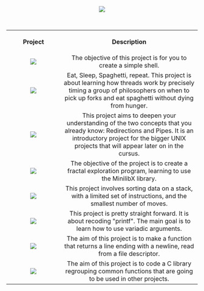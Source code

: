 <p align="center">
  <a href="https://github.com/ChewyToast/42_Cursus">
    <img src="https://badge42.vercel.app/api/v2/cl8a35p1o00060hjtc2e3ktt3/stats?cursusId=21&coalitionId=204">
  </a>
</p>
<br>
<table>
  
<th align="center">
<img width="500.5">
<p>Project</p>
</th>
 
<th align="center">
<img width="225">
<p>Description</p>
</th>

<tr>
<td align="center"><a href=https://github.com/ChewyToast/03_minishell><img src="https://github.com/byaliego/42-project-badges/blob/main/badges/minishellm.png"><a/></td>
<td align="center">The objective of this project is for you to create a simple shell.</td>
<!-- <td align="center"><a href=https://github.com/ChewyToast/03_minishell><img src="https://badge42.vercel.app/api/v2/cl8a35p1o00060hjtc2e3ktt3/project/2909662" alt="bmoll-pe's 42 minishell Score" /></a> -->
</tr>

<tr>
<td align="center"><a href=https://github.com/ChewyToast/03_philosophers><img src="https://github.com/byaliego/42-project-badges/blob/main/badges/philosophersm.png"><a/></td>
<td align="center">Eat, Sleep, Spaghetti, repeat. This project is about learning how threads work by precisely timing a group of philosophers on when to pick up forks and eat spaghetti without dying from hunger.</td>
<!-- <td align="center"><a href=https://github.com/ChewyToast/03_philosophers><img src="https://badge42.vercel.app/api/v2/cl8a35p1o00060hjtc2e3ktt3/project/2909519" alt="bmoll-pe's 42 Philosophers Score" /></a> -->
</tr>

<tr>
<td align="center"><a href=https://github.com/ChewyToast/02_pipex><img src="https://github.com/byaliego/42-project-badges/blob/main/badges/pipexm.png"><a/></td>
<td align="center">This project aims to deepen your understanding of the two concepts that you already know: Redirections and Pipes. It is an introductory project for the bigger UNIX projects that will appear later on in the cursus.</td>
<!-- <td align="center"><a href=https://github.com/ChewyToast/02_pipex><img src="https://badge42.vercel.app/api/v2/cl8a35p1o00060hjtc2e3ktt3/project/2829601" alt="bmoll-pe's 42 pipex Score" /></td> -->
</tr>

<tr>
<td align="center"><a href=https://github.com/ChewyToast/02_fractol><img src="https://github.com/byaliego/42-project-badges/blob/main/badges/fract-olm.png"><a/></td>
<td align="center">The objective of the project is to create a fractal exploration program, learning to use the MinilibX library.</td>
<!-- <td align="center"><a href="href=https://github.com/ChewyToast/02_fractol"><img src="https://badge42.vercel.app/api/v2/cl8a35p1o00060hjtc2e3ktt3/project/2829601" alt="bmoll-pe's 42 fractol Score" /></a><a/></td> -->
</tr>

<tr>
<td align="center"><a href=https://github.com/ChewyToast/02_push_swap><img src="https://github.com/byaliego/42-project-badges/blob/main/badges/push_swapm.png"><a/></td>
<td align="center">This project involves sorting data on a stack, with a limited set of instructions, and the smallest number of moves.</td>
<!-- <td align="center"><a href="href=https://github.com/ChewyToast/02_push_swap"><img src="https://badge42.vercel.app/api/v2/cl8a35p1o00060hjtc2e3ktt3/project/2829601" alt="bmoll-pe's 42 push_swap Score" /></a><a/></td> -->
</tr>

<tr>
<td align="center"><a href=https://github.com/ChewyToast/01_ft_printf><img src="https://github.com/byaliego/42-project-badges/blob/main/badges/ft_printfm.png"><a/></td>
<td align="center">This project is pretty straight forward. It is about recoding "printf". The main goal is to learn how to use variadic arguments.</td>
<!-- <td align="center"><a href="https://github.com/ChewyToast/01_ft_printf"><img src="https://badge42.vercel.app/api/v2/cl8a35p1o00060hjtc2e3ktt3/project/2800784" alt="bmoll-pe's 42 ft_printf Score" /></a><a/></td> -->
</tr>

<tr>
<td align="center"><a href=https://github.com/ChewyToast/01_get_next_line><img src="https://github.com/byaliego/42-project-badges/blob/main/badges/get_next_linem.png"><a/></td>
<td align="center">The aim of this project is to make a function that returns a line ending with a newline, read from a file descriptor.</td>
<!-- <td align="center"><a href="https://github.com/ChewyToast/01_get_next_line"><img src="https://badge42.vercel.app/api/v2/cl8a35p1o00060hjtc2e3ktt3/project/2793034" alt="bmoll-pe's 42 get_next_line Score" /><a/></td> -->
</tr>

<tr>
<td align="center"><a href="https://github.com/ChewyToast/00_libft"> <img src="https://github.com/byaliego/42-project-badges/blob/main/badges/libftm.png"><a/> </td>
<td align="center">The aim of this project is to code a C library regrouping common functions that are going to be used in other projects.</td>
<!-- <td align="center"><a href="https://github.com/ChewyToast/00_libft"><img src="https://badge42.vercel.app/api/v2/cl8a35p1o00060hjtc2e3ktt3/project/2793034" alt="bmoll-pe's 42 Libft Score" /><a/></td> -->
</tr>

</table>
